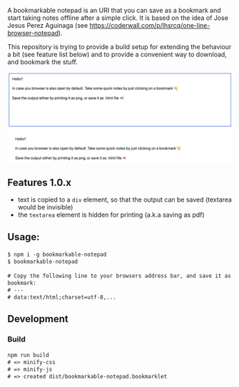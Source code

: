 A bookmarkable notepad is an URI that you can save as a bookmark and start taking notes offline after a simple click.
It is based on the idea of Jose Jesus Perez Aguinaga (see https://coderwall.com/p/lhsrcq/one-line-browser-notepad).

This repository is trying to provide a build setup for extending the behaviour a bit (see feature list below) and to
provide a convenient way to download, and bookmark the stuff.

![Example Image](https://github.com/mechanoid/bookmarkable-nodepad/blob/main/images/example.png?raw=true)

## Features 1.0.x

- text is copied to a `div` element, so that the output can be saved (textarea would be invisible)
- the `textarea` element is hidden for printing (a.k.a saving as pdf)

## Usage:

```
$ npm i -g bookmarkable-notepad
$ bookmarkable-notepad

# Copy the following line to your browsers address bar, and save it as bookmark:
# ---
# data:text/html;charset=utf-8,...
```

## Development

### Build

```
npm run build
# => minify-css
# => minify-js
# => created dist/bookmarkable-notepad.bookmarklet
```

